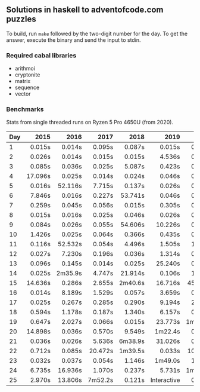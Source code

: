 ## Solutions in haskell to adventofcode.com puzzles

To build, run `make` followed by the two-digit number for the day.
To get the answer, execute the binary and send the input to stdin.

### Required cabal libraries

* arithmoi
* cryptonite
* matrix
* sequence
* vector

### Benchmarks

Stats from single threaded runs on Ryzen 5 Pro 4650U (from 2020).

| Day |   2015 |   2016 |   2017 |   2018 |   2019 |   2020 |   2021 |   2022 |   2023 |
|-----|-------:|-------:|-------:|-------:|-------:|-------:|-------:|-------:|-------:|
| 1  |  0.015s | 0.014s | 0.095s | 0.087s | 0.015s | 0.015s | 0.036s | 0.016s | 0.025s |
| 2  |  0.026s | 0.014s | 0.015s | 0.015s | 4.536s | 0.025s | 0.016s | 0.015s | 0.015s |
| 3  |  0.085s | 0.036s | 0.025s | 5.087s | 0.423s | 0.015s | 0.026s | 0.015s | 0.014s |
| 4  |  17.096s | 0.025s | 0.014s | 0.024s | 0.046s | 0.015s | 0.045s | 0.015s | 0.025s |
| 5  |  0.016s | 52.116s | 7.715s | 0.137s | 0.026s | 0.014s | 0.229s | 0.016s | 0.015s |
| 6  |  7.846s | 0.016s | 0.227s | 53.741s | 0.046s | 0.026s | 0.015s | 0.014s | 0.054s |
| 7  |  0.259s | 0.045s | 0.056s | 0.015s | 0.305s | 0.064s | 8.514s | 0.036s | 0.025s |
| 8  |  0.015s | 0.016s | 0.025s | 0.046s | 0.026s | 0.255s | 0.035s | 0.015s | 0.536s |
| 9  |  0.084s | 0.026s | 0.055s | 54.606s | 10.226s | 0.035s | 0.026s | 0.287s | 0.045s |
| 10  |  1.426s | 0.025s | 0.064s | 0.366s | 0.435s | 0.015s | 0.025s | 0.013s | 3.027s |
| 11  |  0.116s | 52.532s | 0.054s | 4.496s | 1.505s | 1.149s | 0.035s | 0.796s | 0.036s |
| 12  |  0.027s | 7.230s | 0.196s | 0.036s | 1.314s | 0.025s | 1.386s | 5.176s | 0.805s |
| 13  |  0.096s | 0.145s | 0.014s | 0.025s | 25.240s | 0.015s | 0.054s | 0.085s | 0.024s |
| 14  |  0.025s | 2m35.9s | 4.747s | 21.914s | 0.106s | 1.365s | 1m15.5s | 6.069s | 1.516s |
| 15  |  14.636s | 0.286s | 2.655s | 2m40.6s | 16.716s | 45.987s | 0.162s | 2.035s | 0.046s |
| 16  |  0.014s | 8.189s | 1.529s | 0.057s | 3.659s | 0.034s | 0.014s | 54.474s | 1.816s |
| 17  |  0.025s | 0.267s | 0.285s | 0.290s | 9.194s | 2.667s | 19.595s | 0.289s | 53.136s |
| 18  |  0.594s | 1.178s | 0.187s | 1.340s | 6.157s | 0.065s | 1.545s | 0.107s | 0.026s |
| 19  |  0.647s | 2.027s | 0.066s | 0.015s | 23.773s | 1m15.0s | 14.266s | 12m52.3s | 0.026s |
| 20  |  14.898s | 0.036s | 0.570s | 9.549s | 1m22.4s | 0.066s | 1.680s | 3m1.8s | 0.187s |
| 21  |  0.036s | 0.026s | 5.636s | 6m38.9s | 31.026s | 0.062s | 2m26.5s | 0.047s | 2.098s |
| 22  |  0.712s | 0.085s | 20.472s | 1m39.5s | 0.033s | 10.096s | 0.155s | 0.046s | 1.886s |
| 23  |  0.032s | 0.037s | 0.054s | 1.146s | 1m49.0s | 1.365s | 25.406s | 8.072s | 1m14.1s |
| 24  |  6.735s | 16.936s | 1.070s | 0.237s | 5.731s | 1m22.3s | 5m43.5s | 4.032s | 0.545s |
| 25  |  2.970s | 13.806s | 7m52.2s | 0.121s | Interactive | 0.643s | 2.885s | 0.016s | 2m13.2s |
